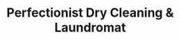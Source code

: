 ---
title: "Perfectionist Dry Cleaning & Laundromat"
url: /champaign/perfectionist-dry-cleaning-and-laundromat/
shop: laundry
---